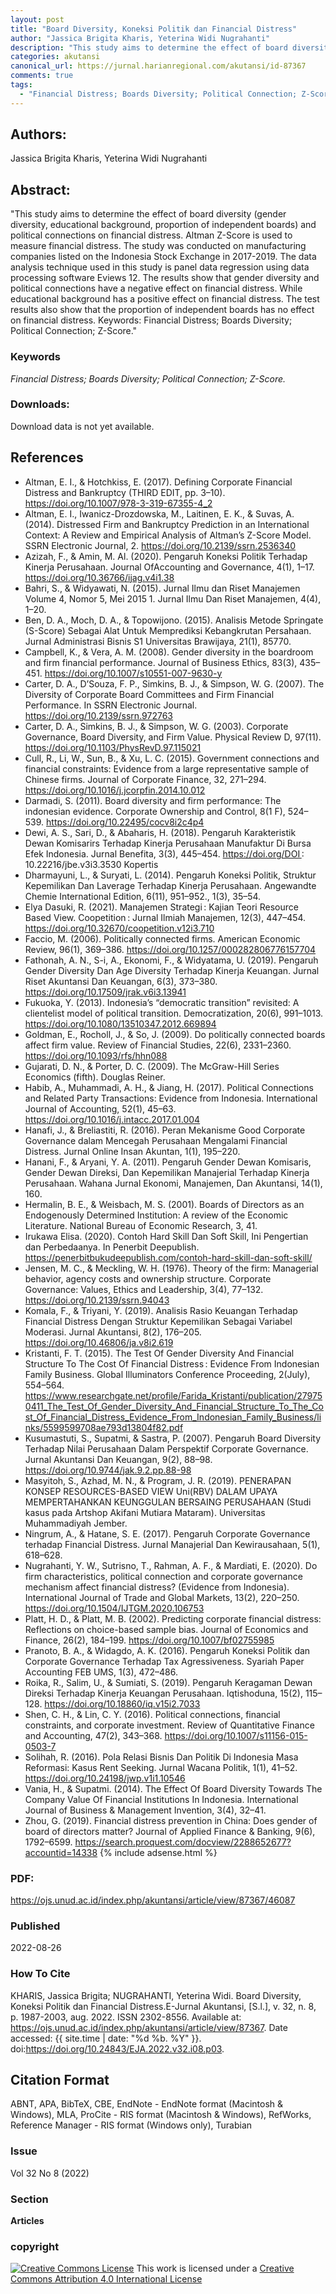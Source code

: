 ```yaml
---
layout: post
title: "Board Diversity, Koneksi Politik dan Financial Distress"
author: "Jassica Brigita Kharis, Yeterina Widi Nugrahanti"
description: "This study aims to determine the effect of board diversity gender diversity educational background proportion of independent boards and political connections on fina"
categories: akutansi
canonical_url: https://jurnal.harianregional.com/akutansi/id-87367
comments: true
tags:
  - "Financial Distress; Boards Diversity; Political Connection; Z-Score."
---
```


## Authors:
Jassica Brigita Kharis, Yeterina Widi Nugrahanti

## Abstract:
"This study aims to determine the effect of board diversity (gender diversity, educational background, proportion of independent boards) and political connections on financial distress. Altman Z-Score is used to measure financial distress. The study was conducted on manufacturing companies listed on the Indonesia Stock Exchange in 2017-2019. The data analysis technique used in this study is panel data regression using data processing software Eviews 12. The results show that gender diversity and political connections have a negative effect on financial distress. While educational background has a positive effect on financial distress. The test results also show that the proportion of independent boards has no effect on financial distress. Keywords: Financial Distress; Boards Diversity; Political Connection; Z-Score."

### Keywords
*Financial Distress; Boards Diversity; Political Connection; Z-Score.*

### Downloads:
Download data is not yet available.

## References
- Altman, E. I., & Hotchkiss, E. (2017). Defining Corporate Financial Distress and Bankruptcy (THIRD EDIT, pp. 3–10). https://doi.org/10.1007/978-3-319-67355-4_2
- Altman, E. I., Iwanicz-Drozdowska, M., Laitinen, E. K., & Suvas, A. (2014). Distressed Firm and Bankruptcy Prediction in an International Context: A Review and Empirical Analysis of Altman’s Z-Score Model. SSRN Electronic Journal, 2. https://doi.org/10.2139/ssrn.2536340
- Azizah, F., & Amin, M. Al. (2020). Pengaruh Koneksi Politik Terhadap Kinerja Perusahaan. Journal OfAccounting and Governance, 4(1), 1–17. https://doi.org/10.36766/ijag.v4i1.38
- Bahri, S., & Widyawati, N. (2015). Jurnal Ilmu dan Riset Manajemen Volume 4, Nomor 5, Mei 2015 1. Jurnal Ilmu Dan Riset Manajemen, 4(4), 1–20.
- Ben, D. A., Moch, D. A., & Topowijono. (2015). Analisis Metode Springate (S-Score) Sebagai Alat Untuk Memprediksi Kebangkrutan Persahaan. Jurnal Administrasi Bisnis S1 Universitas Brawijaya, 21(1), 85770.
- Campbell, K., & Vera, A. M. (2008). Gender diversity in the boardroom and firm financial performance. Journal of Business Ethics, 83(3), 435–451. https://doi.org/10.1007/s10551-007-9630-y
- Carter, D. A., D’Souza, F. P., Simkins, B. J., & Simpson, W. G. (2007). The Diversity of Corporate Board Committees and Firm Financial Performance. In SSRN Electronic Journal. https://doi.org/10.2139/ssrn.972763
- Carter, D. A., Simkins, B. J., & Simpson, W. G. (2003). Corporate Governance, Board Diversity, and Firm Value. Physical Review D, 97(11). https://doi.org/10.1103/PhysRevD.97.115021
- Cull, R., Li, W., Sun, B., & Xu, L. C. (2015). Government connections and financial constraints: Evidence from a large representative sample of Chinese firms. Journal of Corporate Finance, 32, 271–294. https://doi.org/10.1016/j.jcorpfin.2014.10.012
- Darmadi, S. (2011). Board diversity and firm performance: The indonesian evidence. Corporate Ownership and Control, 8(1 F), 524–539. https://doi.org/10.22495/cocv8i2c4p4
- Dewi, A. S., Sari, D., & Abaharis, H. (2018). Pengaruh Karakteristik Dewan Komisarirs Terhadap Kinerja Perusahaan Manufaktur Di Bursa Efek Indonesia. Jurnal Benefita, 3(3), 445–454. https://doi.org/DOI : 10.22216/jbe.v3i3.3530 Kopertis
- Dharmayuni, L., & Suryati, L. (2014). Pengaruh Koneksi Politik, Struktur Kepemilikan Dan Laverage Terhadap Kinerja Perusahaan. Angewandte Chemie International Edition, 6(11), 951–952., 1(3), 35–54.
- Elya Dasuki, R. (2021). Manajemen Strategi : Kajian Teori Resource Based View. Coopetition : Jurnal Ilmiah Manajemen, 12(3), 447–454. https://doi.org/10.32670/coopetition.v12i3.710
- Faccio, M. (2006). Politically connected firms. American Economic Review, 96(1), 369–386. https://doi.org/10.1257/000282806776157704
- Fathonah, A. N., S-i, A., Ekonomi, F., & Widyatama, U. (2019). Pengaruh Gender Diversity Dan Age Diversity Terhadap Kinerja Keuangan. Jurnal Riset Akuntansi Dan Keuangan, 6(3), 373–380. https://doi.org/10.17509/jrak.v6i3.13941
- Fukuoka, Y. (2013). Indonesia’s “democratic transition” revisited: A clientelist model of political transition. Democratization, 20(6), 991–1013. https://doi.org/10.1080/13510347.2012.669894
- Goldman, E., Rocholl, J., & So, J. (2009). Do politically connected boards affect firm value. Review of Financial Studies, 22(6), 2331–2360. https://doi.org/10.1093/rfs/hhn088
- Gujarati, D. N., & Porter, D. C. (2009). The McGraw-Hill Series Economics (fifth). Douglas Reiner.
- Habib, A., Muhammadi, A. H., & Jiang, H. (2017). Political Connections and Related Party Transactions: Evidence from Indonesia. International Journal of Accounting, 52(1), 45–63. https://doi.org/10.1016/j.intacc.2017.01.004
- Hanafi, J., & Breliastiti, R. (2016). Peran Mekanisme Good Corporate Governance dalam Mencegah Perusahaan Mengalami Financial Distress. Jurnal Online Insan Akuntan, 1(1), 195–220.
- Hanani, F., & Aryani, Y. A. (2011). Pengaruh Gender Dewan Komisaris, Gender Dewan Direksi, Dan Kepemilikan Manajerial Terhadap Kinerja Perusahaan. Wahana Jurnal Ekonomi, Manajemen, Dan Akuntansi, 14(1), 160.
- Hermalin, B. E., & Weisbach, M. S. (2001). Boards of Directors as an Endogenously Determined Institution: A review of the Economic Literature. National Bureau of Economic Research, 3, 41.
- Irukawa Elisa. (2020). Contoh Hard Skill Dan Soft Skill, Ini Pengertian dan Perbedaanya. In Penerbit Deepublish. https://penerbitbukudeepublish.com/contoh-hard-skill-dan-soft-skill/
- Jensen, M. C., & Meckling, W. H. (1976). Theory of the firm: Managerial behavior, agency costs and ownership structure. Corporate Governance: Values, Ethics and Leadership, 3(4), 77–132. https://doi.org/10.2139/ssrn.94043
- Komala, F., & Triyani, Y. (2019). Analisis Rasio Keuangan Terhadap Financial Distress Dengan Struktur Kepemilikan Sebagai Variabel Moderasi. Jurnal Akuntansi, 8(2), 176–205. https://doi.org/10.46806/ja.v8i2.619
- Kristanti, F. T. (2015). The Test Of Gender Diversity And Financial Structure To The Cost Of Financial Distress : Evidence From Indonesian Family Business. Global Illuminators Conference Proceeding, 2(July), 554–564. https://www.researchgate.net/profile/Farida_Kristanti/publication/279750411_The_Test_Of_Gender_Diversity_And_Financial_Structure_To_The_Cost_Of_Financial_Distress_Evidence_From_Indonesian_Family_Business/links/5599599708ae793d13804f82.pdf
- Kusumastuti, S., Supatmi, & Sastra, P. (2007). Pengaruh Board Diversity Terhadap Nilai Perusahaan Dalam Perspektif Corporate Governance. Jurnal Akuntansi Dan Keuangan, 9(2), 88–98. https://doi.org/10.9744/jak.9.2.pp.88-98
- Masyitoh, S., Azhad, M. N., & Program, J. R. (2019). PENERAPAN KONSEP RESOURCES-BASED VIEW Uni(RBV) DALAM UPAYA MEMPERTAHANKAN KEUNGGULAN BERSAING PERUSAHAAN (Studi kasus pada Artshop Akifani Mutiara Mataram). Universitas Muhammadiyah Jember.
- Ningrum, A., & Hatane, S. E. (2017). Pengaruh Corporate Governance terhadap Financial Distress. Jurnal Manajerial Dan Kewirausahaan, 5(1), 618–628.
- Nugrahanti, Y. W., Sutrisno, T., Rahman, A. F., & Mardiati, E. (2020). Do firm characteristics, political connection and corporate governance mechanism affect financial distress? (Evidence from Indonesia). International Journal of Trade and Global Markets, 13(2), 220–250. https://doi.org/10.1504/IJTGM.2020.106753
- Platt, H. D., & Platt, M. B. (2002). Predicting corporate financial distress: Reflections on choice-based sample bias. Journal of Economics and Finance, 26(2), 184–199. https://doi.org/10.1007/bf02755985
- Pranoto, B. A., & Widagdo, A. K. (2016). Pengaruh Koneksi Politik dan Corporate Governance Terhadap Tax Agressiveness. Syariah Paper Accounting FEB UMS, 1(3), 472–486.
- Roika, R., Salim, U., & Sumiati, S. (2019). Pengaruh Keragaman Dewan Direksi Terhadap Kinerja Keuangan Perusahaan. Iqtishoduna, 15(2), 115–128. https://doi.org/10.18860/iq.v15i2.7033
- Shen, C. H., & Lin, C. Y. (2016). Political connections, financial constraints, and corporate investment. Review of Quantitative Finance and Accounting, 47(2), 343–368. https://doi.org/10.1007/s11156-015-0503-7
- Solihah, R. (2016). Pola Relasi Bisnis Dan Politik Di Indonesia Masa Reformasi: Kasus Rent Seeking. Jurnal Wacana Politik, 1(1), 41–52. https://doi.org/10.24198/jwp.v1i1.10546
- Vania, H., & Supatmi. (2014). The Effect Of Board Diversity Towards The Company Value Of Financial Institutions In Indonesia. International Journal of Business & Management Invention, 3(4), 32–41.
- Zhou, G. (2019). Financial distress prevention in China: Does gender of board of directors matter? Journal of Applied Finance & Banking, 9(6), 1792–6599. https://search.proquest.com/docview/2288652677?accountid=14338
{% include adsense.html %}
### PDF:
https://ojs.unud.ac.id/index.php/akuntansi/article/view/87367/46087

### Published
2022-08-26

### How To Cite
KHARIS, Jassica Brigita; NUGRAHANTI, Yeterina Widi.  Board Diversity, Koneksi Politik dan Financial Distress.E-Jurnal Akuntansi, [S.l.], v. 32, n. 8, p. 1987-2003, aug. 2022. ISSN 2302-8556. Available at: <https://ojs.unud.ac.id/index.php/akuntansi/article/view/87367>. Date accessed: {{ site.time | date: "%d %b. %Y" }}. doi:https://doi.org/10.24843/EJA.2022.v32.i08.p03.

## Citation Format
ABNT, APA, BibTeX, CBE, EndNote - EndNote format (Macintosh & Windows), MLA, ProCite - RIS format (Macintosh & Windows), RefWorks, Reference Manager - RIS format (Windows only), Turabian

### Issue
Vol 32 No 8 (2022)

### Section 
**Articles**

### copyright 
<a href="http://creativecommons.org/licenses/by/4.0/" rel="license"><img src="https://i.creativecommons.org/l/by/4.0/88x31.png" alt="Creative Commons License" /></a>
This work is licensed under a <a href="http://creativecommons.org/licenses/by/4.0/" rel="nofollow">Creative Commons Attribution 4.0 International License</a>
